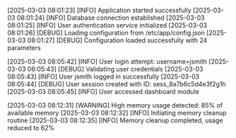 [2025-03-03 08:01:23] [INFO] Application started successfully
[2025-03-03 08:01:24] [INFO] Database connection established
[2025-03-03 08:01:25] [INFO] User authentication service initialized
[2025-03-03 08:01:26] [DEBUG] Loading configuration from /etc/app/config.json
[2025-03-03 08:01:27] [DEBUG] Configuration loaded successfully with 24 parameters

[2025-03-03 08:05:42] [INFO] User login attempt: username=jsmith
[2025-03-03 08:05:43] [DEBUG] Validating user credentials
[2025-03-03 08:05:43] [INFO] User jsmith logged in successfully
[2025-03-03 08:05:44] [DEBUG] User session created with ID: sess_8a7b6c5d4e3f2g1h
[2025-03-03 08:05:45] [INFO] User accessed dashboard module

[2025-03-03 08:12:31] [WARNING] High memory usage detected: 85% of available memory
[2025-03-03 08:12:32] [INFO] Initiating memory cleanup routine
[2025-03-03 08:12:35] [INFO] Memory cleanup completed, usage reduced to 62%
